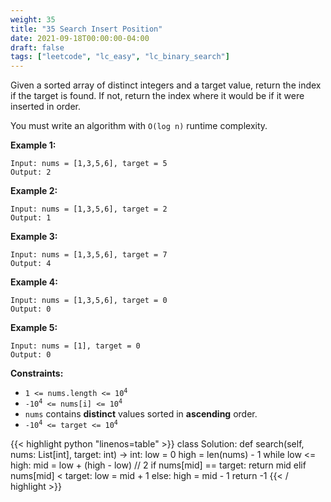 ```yaml
---
weight: 35
title: "35 Search Insert Position"
date: 2021-09-18T00:00:00-04:00
draft: false
tags: ["leetcode", "lc_easy", "lc_binary_search"]
---
```


Given a sorted array of distinct integers and a target value, return the index if the target is found. If not, return the index where it would be if it were inserted in order.

You must write an algorithm with `O(log n)` runtime complexity.

**Example 1:**
```
Input: nums = [1,3,5,6], target = 5
Output: 2
```
**Example 2:**
```
Input: nums = [1,3,5,6], target = 2
Output: 1
```
**Example 3:**
```
Input: nums = [1,3,5,6], target = 7
Output: 4
```
**Example 4:**
```
Input: nums = [1,3,5,6], target = 0
Output: 0
```
**Example 5:**
```
Input: nums = [1], target = 0
Output: 0
```

**Constraints:**
- <code>1 <= nums.length <= 10<sup>4</sup></code>
- <code>-10<sup>4</sup> <= nums[i] <= 10<sup>4</sup></code>
- `nums` contains **distinct** values sorted in **ascending** order.
- <code>-10<sup>4</sup> <= target <= 10<sup>4</sup></code>

<div class="tabs"></div>
<div class="tab-content">
<div id="python" class="lang">
{{< highlight python "linenos=table" >}}
class Solution:
    def search(self, nums: List[int], target: int) -> int:
        low = 0
        high = len(nums) - 1
        while low <= high:
            mid = low + (high - low) // 2
            if nums[mid] == target:
                return mid
            elif nums[mid] < target:
                low = mid + 1
            else:
                high = mid - 1
        return -1
{{< / highlight >}}
</div>
</div>
